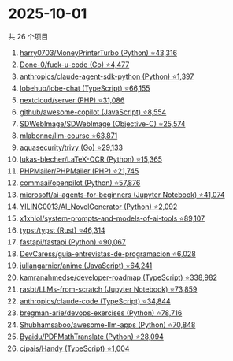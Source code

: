 # 2025-10-01

共 26 个项目

<!-- BEGIN GITHUB -->
<!-- 最后更新时间 2025-10-01 23:09:05 +0800 -->
1. [harry0703/MoneyPrinterTurbo (Python) ⭐43,316](https://github.com/harry0703/MoneyPrinterTurbo)
1. [Done-0/fuck-u-code (Go) ⭐4,477](https://github.com/Done-0/fuck-u-code)
1. [anthropics/claude-agent-sdk-python (Python) ⭐1,397](https://github.com/anthropics/claude-agent-sdk-python)
1. [lobehub/lobe-chat (TypeScript) ⭐66,155](https://github.com/lobehub/lobe-chat)
1. [nextcloud/server (PHP) ⭐31,086](https://github.com/nextcloud/server)
1. [github/awesome-copilot (JavaScript) ⭐8,554](https://github.com/github/awesome-copilot)
1. [SDWebImage/SDWebImage (Objective-C) ⭐25,574](https://github.com/SDWebImage/SDWebImage)
1. [mlabonne/llm-course ⭐63,871](https://github.com/mlabonne/llm-course)
1. [aquasecurity/trivy (Go) ⭐29,133](https://github.com/aquasecurity/trivy)
1. [lukas-blecher/LaTeX-OCR (Python) ⭐15,365](https://github.com/lukas-blecher/LaTeX-OCR)
1. [PHPMailer/PHPMailer (PHP) ⭐21,745](https://github.com/PHPMailer/PHPMailer)
1. [commaai/openpilot (Python) ⭐57,876](https://github.com/commaai/openpilot)
1. [microsoft/ai-agents-for-beginners (Jupyter Notebook) ⭐41,074](https://github.com/microsoft/ai-agents-for-beginners)
1. [YILING0013/AI_NovelGenerator (Python) ⭐2,092](https://github.com/YILING0013/AI_NovelGenerator)
1. [x1xhlol/system-prompts-and-models-of-ai-tools ⭐89,107](https://github.com/x1xhlol/system-prompts-and-models-of-ai-tools)
1. [typst/typst (Rust) ⭐46,314](https://github.com/typst/typst)
1. [fastapi/fastapi (Python) ⭐90,067](https://github.com/fastapi/fastapi)
1. [DevCaress/guia-entrevistas-de-programacion ⭐6,028](https://github.com/DevCaress/guia-entrevistas-de-programacion)
1. [juliangarnier/anime (JavaScript) ⭐64,241](https://github.com/juliangarnier/anime)
1. [kamranahmedse/developer-roadmap (TypeScript) ⭐338,982](https://github.com/kamranahmedse/developer-roadmap)
1. [rasbt/LLMs-from-scratch (Jupyter Notebook) ⭐73,859](https://github.com/rasbt/LLMs-from-scratch)
1. [anthropics/claude-code (TypeScript) ⭐34,844](https://github.com/anthropics/claude-code)
1. [bregman-arie/devops-exercises (Python) ⭐78,716](https://github.com/bregman-arie/devops-exercises)
1. [Shubhamsaboo/awesome-llm-apps (Python) ⭐70,848](https://github.com/Shubhamsaboo/awesome-llm-apps)
1. [Byaidu/PDFMathTranslate (Python) ⭐28,094](https://github.com/Byaidu/PDFMathTranslate)
1. [cjpais/Handy (TypeScript) ⭐1,004](https://github.com/cjpais/Handy)
<!-- END GITHUB -->